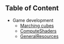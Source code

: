 ## Table of Content
- Game development
    - [Marching cubes](/GameDev/MarchingCubes)
    - [ComputeShaders](/GameDev/ComputeShaders)
    - [GeneralResources](/GameDev/GeneralResources.md)

